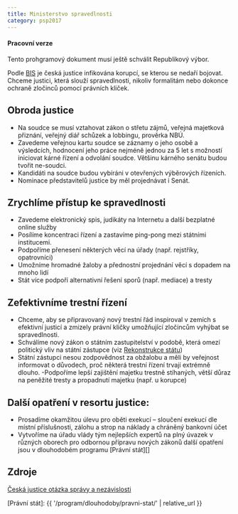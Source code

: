 ```yaml
---
title: Ministerstvo spravedlnosti
category: psp2017
---
```


<div class="callout warning">
  <h4>Pracovní verze</h4>
  <p>Tento prohgramový dokument musí ještě schválit Republikový výbor.</p>
</div>

Podle [BIS][] je česká justice infikována korupcí, se kterou se nedaří bojovat. Chceme justici, která slouží spravedlnosti, nikoliv formalitám nebo dokonce ochraně zločinců pomocí právních kliček.

## Obroda justice

- Na soudce se musí vztahovat zákon o střetu zájmů, veřejná majetková přiznání, veřejný diář schůzek a lobbingu, prověrka NBÚ.
- Zavedeme veřejnou kartu soudce se záznamy o jeho osobě a výsledcích, hodnocení jeho práce nejméně jednou za 5 let s možností iniciovat kárné řízení a odvolání soudce. Většinu kárného senátu budou tvořit ne-soudci.
- Kandidáti na soudce budou vybíráni v otevřených výběrových řízeních.
- Nominace představitelů justice by měl projednávat i Senát.

## Zrychlíme přístup ke spravedlnosti

- Zavedeme elektronický spis, judikáty na Internetu a další bezplatné online služby
- Posílíme koncentraci řízení a zastavíme ping-pong mezi státními institucemi.
- Podpoříme přenesení některých věcí na úřady (např. rejstříky, opatrovníci)
- Umožníme hromadné žaloby a přednostní projednání věcí s dopadem na mnoho lidí
- Stát více podpoří alternativní řešení sporů (např. mediace) a tresty

## Zefektivníme trestní řízení

- Chceme, aby se připravovaný nový trestní řád inspiroval v zemích s efektivní justicí a zmizely právní kličky umožňující zločincům vyhýbat se spravedlnosti.
- Schválíme nový zákon o státním zastupitelství v podobě, která omezí politický vliv na státní zástupce (viz [Rekonstrukce státu][])
- Státní zástupci nesou zodpovědnost za obžalobu a měli by veřejnost informovat o důvodech, proč některá trestní řízení trvají extrémně dlouho.
-Podpoříme lepší zajištění majetku trestně stíhaných, větší důraz na peněžité tresty a propadnutí majetku (např. u korupce)

## Další opatření v resortu justice:
- Prosadíme okamžitou úlevu pro oběti exekucí – sloučení exekucí dle místní příslušnosti, zálohu a strop na náklady a chráněný bankovní účet
- Vytvoříme na úřadu vlády tým nejlepších expertů na plný úvazek v různých oborech pro odbornou přípravu nových zákonů
další opatření jsou v dlouhodobém programu [Právní stát][]

## Zdroje

[Česká justice otázka správy a nezávislosti](http://osf.cz/wp-content/uploads/2015/08/justice_TIC.pdf)

[BIS]: http://www.cak.cz/scripts/detail.php?id=7745
[Rekonstrukce státu]: http://www.rekonstrukcestatu.cz/cs/statni-zastupitelstvi-bez-politickych-zasahu-do-vysetrovani
[Právní stát]: {{ '/program/dlouhodoby/pravni-stat/' | relative_url }}
